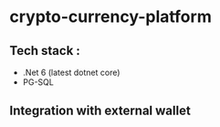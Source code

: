 # crypto-currency-platform

## Tech stack : 
- .Net 6 (latest dotnet core) 
- PG-SQL

## Integration with external wallet
